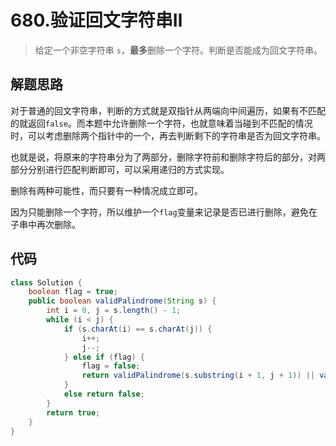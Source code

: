 # 680.验证回文字符串Ⅱ

> 给定一个非空字符串 `s`，**最多**删除一个字符。判断是否能成为回文字符串。

## 解题思路

对于普通的回文字符串，判断的方式就是双指针从两端向中间遍历，如果有不匹配的就返回`false`。而本题中允许删除一个字符，也就意味着当碰到不匹配的情况时，可以考虑删除两个指针中的一个，再去判断剩下的字符串是否为回文字符串。

也就是说，将原来的字符串分为了两部分，删除字符前和删除字符后的部分，对两部分分别进行匹配判断即可，可以采用递归的方式实现。

删除有两种可能性，而只要有一种情况成立即可。

因为只能删除一个字符，所以维护一个`flag`变量来记录是否已进行删除，避免在子串中再次删除。

## 代码

```java
class Solution {
    boolean flag = true;
    public boolean validPalindrome(String s) {
        int i = 0, j = s.length() - 1;
        while (i < j) {
            if (s.charAt(i) == s.charAt(j)) {
                i++;
                j--;
            } else if (flag) {
                flag = false;
                return validPalindrome(s.substring(i + 1, j + 1)) || validPalindrome(s.substring(i, j));
            }
            else return false;
        }
        return true;
    }
}
```





